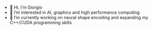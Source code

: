- 👋 Hi, I’m Giorgio
- 👀 I’m interested in AI, graphics and high performance computing
- 🌱 I’m currently working on neural shape encoding and expanding my C++/CUDA programming skills

<!---
gfgb/gfgb is a ✨ special ✨ repository because its `README.md` (this file) appears on your GitHub profile.
You can click the Preview link to take a look at your changes.
--->
